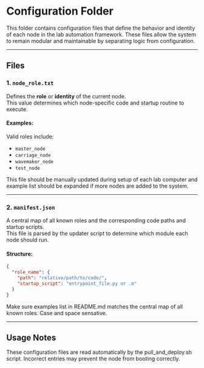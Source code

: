 # Configuration Folder

This folder contains configuration files that define the behavior and identity of each node in the lab automation framework. 
These files allow the system to remain modular and maintainable by separating logic from configuration.

---

## Files

### 1. `node_role.txt`
Defines the **role** or **identity** of the current node.  
This value determines which node-specific code and startup routine to execute.

#### Examples:
Valid roles include:
- `master_node`
- `carriage_node`
- `wavemaker_node`
- `test_node`

This file should be manually updated during setup of each lab computer and example list should be expanded
if more nodes are added to the system.

---

### 2. `manifest.json`
A central map of all known roles and the corresponding code paths and startup scripts.  
This file is parsed by the updater script to determine which module each node should run.

#### Structure:
```json
{
  "role_name": {
    "path": "relative/path/to/code/",
    "startup_script": "entrypoint_file.py or .m"
  }
}
```
Make sure examples list in README.md matches the central map of all known roles. Case and space sensative.

---
## Usage Notes

These configuration files are read automatically by the pull_and_deploy.sh script.
Incorrect entries may prevent the node from booting correctly.
